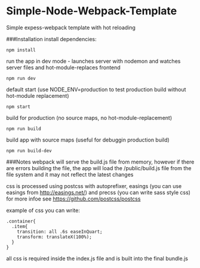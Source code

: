 # Simple-Node-Webpack-Template
Simple expess-webpack template with hot reloading

###Installation
install dependencies:
```
npm install
```

run the app in dev mode - launches server with nodemon and watches server files and hot-module-replaces frontend
```
npm run dev
```

default start (use NODE_ENV=production to test production build without hot-module replacement)
```
npm start
```

build for production (no source maps, no hot-module-replacement)
```
npm run build
```

build app with source maps (useful for debuggin production build)
```
npm run build-dev
```

###Notes
webpack will serve the build.js file from memory, however if there are errors building the file, the app will load the /public/build.js file from the file system and it may not reflect the latest changes

css is processed using postcss with autoprefixer, easings (you can use easings from http://easings.net/) and precss (you can write sass style css)  
for more infoe see https://github.com/postcss/postcss  

example of css you can write:
```
.container{
  .item{
    transition: all .6s easeInQuart;
    transform: translateX(100%);
  }
}
```

all css is required inside the index.js file and is built into the final bundle.js
